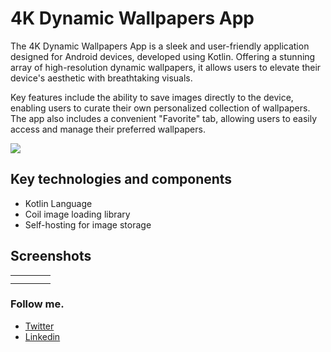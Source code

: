 # 4K Dynamic Wallpapers App

The 4K Dynamic Wallpapers App is a sleek and user-friendly application designed for Android devices, developed using Kotlin. Offering a stunning array of high-resolution dynamic wallpapers, it allows users to elevate their device's aesthetic with breathtaking visuals.

Key features include the ability to save images directly to the device, enabling users to curate their own personalized collection of wallpapers. The app also includes a convenient "Favorite" tab, allowing users to easily access and manage their preferred wallpapers.

<img src="https://i.postimg.cc/d0cw1zVD/Featured-Graphic.png" >

## Key technologies and components 

- Kotlin Language
- Coil image loading library 
- Self-hosting for image storage




## Screenshots
<table style="border: none;">
  <tr>
    <td><img src="https://i.postimg.cc/br93xSQK/1.png" alt=""</td>
    <td><img src="https://i.postimg.cc/JzG5n22w/2.png" alt=""</td>
    <td><img src="https://i.postimg.cc/1RN3BcVG/8.png" alt=""</td>
    <td><img src="https://i.postimg.cc/pVsjFB8P/3.png" alt=""</td>
  </tr>
  <tr>
    <td><img src="https://i.postimg.cc/dtzL2N0c/4.png" alt=""</td>
    <td><img src="https://i.postimg.cc/5004d8tm/5.png" alt=""</td>
    <td><img src="https://i.postimg.cc/pLCrwWZR/6.png" alt=""</td>
    <td><img src="https://i.postimg.cc/d0S105pf/7.png" alt=""</td>
  </tr>

</table>


### Follow me.
- [Twitter](https://twitter.com/rohandsilva8)
- [Linkedin](https://linkedin.com/in/rohandesilva8)
